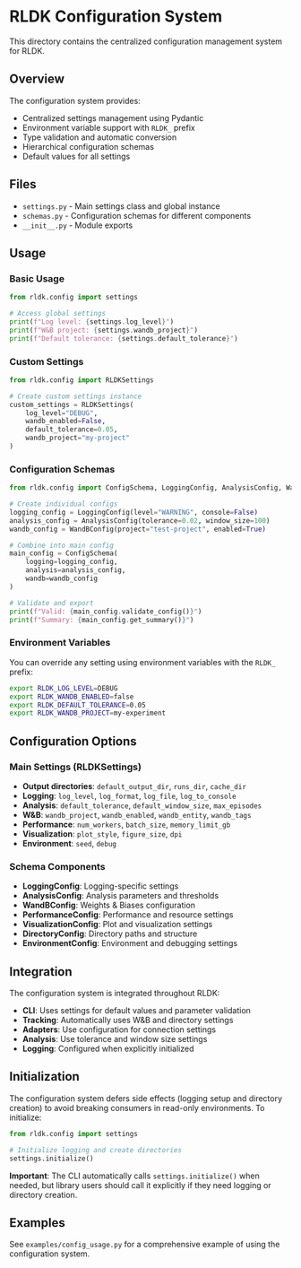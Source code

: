 # RLDK Configuration System

This directory contains the centralized configuration management system for RLDK.

## Overview

The configuration system provides:
- Centralized settings management using Pydantic
- Environment variable support with `RLDK_` prefix
- Type validation and automatic conversion
- Hierarchical configuration schemas
- Default values for all settings

## Files

- `settings.py` - Main settings class and global instance
- `schemas.py` - Configuration schemas for different components
- `__init__.py` - Module exports

## Usage

### Basic Usage

```python
from rldk.config import settings

# Access global settings
print(f"Log level: {settings.log_level}")
print(f"W&B project: {settings.wandb_project}")
print(f"Default tolerance: {settings.default_tolerance}")
```

### Custom Settings

```python
from rldk.config import RLDKSettings

# Create custom settings instance
custom_settings = RLDKSettings(
    log_level="DEBUG",
    wandb_enabled=False,
    default_tolerance=0.05,
    wandb_project="my-project"
)
```

### Configuration Schemas

```python
from rldk.config import ConfigSchema, LoggingConfig, AnalysisConfig, WandBConfig

# Create individual configs
logging_config = LoggingConfig(level="WARNING", console=False)
analysis_config = AnalysisConfig(tolerance=0.02, window_size=100)
wandb_config = WandBConfig(project="test-project", enabled=True)

# Combine into main config
main_config = ConfigSchema(
    logging=logging_config,
    analysis=analysis_config,
    wandb=wandb_config
)

# Validate and export
print(f"Valid: {main_config.validate_config()}")
print(f"Summary: {main_config.get_summary()}")
```

### Environment Variables

You can override any setting using environment variables with the `RLDK_` prefix:

```bash
export RLDK_LOG_LEVEL=DEBUG
export RLDK_WANDB_ENABLED=false
export RLDK_DEFAULT_TOLERANCE=0.05
export RLDK_WANDB_PROJECT=my-experiment
```

## Configuration Options

### Main Settings (RLDKSettings)

- **Output directories**: `default_output_dir`, `runs_dir`, `cache_dir`
- **Logging**: `log_level`, `log_format`, `log_file`, `log_to_console`
- **Analysis**: `default_tolerance`, `default_window_size`, `max_episodes`
- **W&B**: `wandb_project`, `wandb_enabled`, `wandb_entity`, `wandb_tags`
- **Performance**: `num_workers`, `batch_size`, `memory_limit_gb`
- **Visualization**: `plot_style`, `figure_size`, `dpi`
- **Environment**: `seed`, `debug`

### Schema Components

- **LoggingConfig**: Logging-specific settings
- **AnalysisConfig**: Analysis parameters and thresholds
- **WandBConfig**: Weights & Biases configuration
- **PerformanceConfig**: Performance and resource settings
- **VisualizationConfig**: Plot and visualization settings
- **DirectoryConfig**: Directory paths and structure
- **EnvironmentConfig**: Environment and debugging settings

## Integration

The configuration system is integrated throughout RLDK:

- **CLI**: Uses settings for default values and parameter validation
- **Tracking**: Automatically uses W&B and directory settings
- **Adapters**: Use configuration for connection settings
- **Analysis**: Use tolerance and window size settings
- **Logging**: Configured when explicitly initialized

## Initialization

The configuration system defers side effects (logging setup and directory creation) to avoid breaking consumers in read-only environments. To initialize:

```python
from rldk.config import settings

# Initialize logging and create directories
settings.initialize()
```

**Important**: The CLI automatically calls `settings.initialize()` when needed, but library users should call it explicitly if they need logging or directory creation.

## Examples

See `examples/config_usage.py` for a comprehensive example of using the configuration system.
